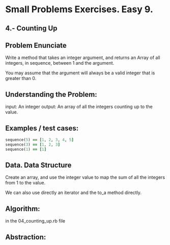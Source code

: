 # Small Problems Exercises. Easy 9.

## 4.- Counting Up

## Problem Enunciate
Write a method that takes an integer argument, and returns an Array of all integers, in sequence, between 1 and the argument.

You may assume that the argument will always be a valid integer that is greater than 0.

## Understanding the Problem:

input: An integer
output: An array of all the integers counting up to the value.


## Examples / test cases:

```ruby
sequence(5) == [1, 2, 3, 4, 5]
sequence(3) == [1, 2, 3]
sequence(1) == [1]
```

## Data. Data Structure

Create an array, and use the integer value to map the sum of all the integers from 1 to the value.

We can also use directly an iterator and the to_a method directly.
 
## Algorithm:

in the 04_counting_up.rb file

## Abstraction:
